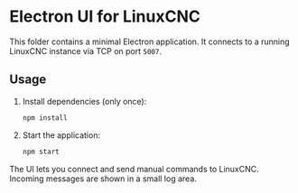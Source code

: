 # Electron UI for LinuxCNC

This folder contains a minimal Electron application. It connects to a running LinuxCNC instance via TCP on port `5007`.

## Usage

1. Install dependencies (only once):
   ```sh
   npm install
   ```
2. Start the application:
   ```sh
   npm start
   ```

The UI lets you connect and send manual commands to LinuxCNC. Incoming messages are shown in a small log area.
